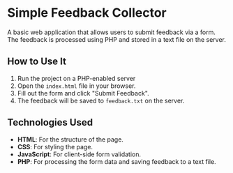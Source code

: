 # Simple Feedback Collector

A basic web application that allows users to submit feedback via a form. The feedback is processed using PHP and stored in a text file on the server.

## How to Use It
1. Run the project on a PHP-enabled server 
2. Open the `index.html` file in your browser.
3. Fill out the form and click "Submit Feedback".
4. The feedback will be saved to `feedback.txt` on the server.

## Technologies Used
- **HTML**: For the structure of the page.
- **CSS**: For styling the page.
- **JavaScript**: For client-side form validation.
- **PHP**: For processing the form data and saving feedback to a text file.
